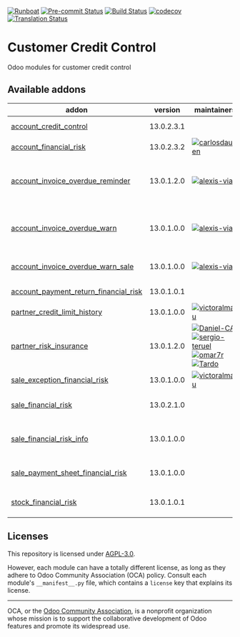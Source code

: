 
[![Runboat](https://img.shields.io/badge/runboat-Try%20me-875A7B.png)](https://runboat.odoo-community.org/builds?repo=OCA/credit-control&target_branch=13.0)
[![Pre-commit Status](https://github.com/OCA/credit-control/actions/workflows/pre-commit.yml/badge.svg?branch=13.0)](https://github.com/OCA/credit-control/actions/workflows/pre-commit.yml?query=branch%3A13.0)
[![Build Status](https://github.com/OCA/credit-control/actions/workflows/test.yml/badge.svg?branch=13.0)](https://github.com/OCA/credit-control/actions/workflows/test.yml?query=branch%3A13.0)
[![codecov](https://codecov.io/gh/OCA/credit-control/branch/13.0/graph/badge.svg)](https://codecov.io/gh/OCA/credit-control)
[![Translation Status](https://translation.odoo-community.org/widgets/credit-control-13-0/-/svg-badge.svg)](https://translation.odoo-community.org/engage/credit-control-13-0/?utm_source=widget)

<!-- /!\ do not modify above this line -->

# Customer Credit Control

Odoo modules for customer credit control

<!-- /!\ do not modify below this line -->

<!-- prettier-ignore-start -->

[//]: # (addons)

Available addons
----------------
addon | version | maintainers | summary
--- | --- | --- | ---
[account_credit_control](account_credit_control/) | 13.0.2.3.1 |  | Account Credit Control
[account_financial_risk](account_financial_risk/) | 13.0.2.3.2 | [![carlosdauden](https://github.com/carlosdauden.png?size=30px)](https://github.com/carlosdauden) | Manage customer risk
[account_invoice_overdue_reminder](account_invoice_overdue_reminder/) | 13.0.1.2.0 | [![alexis-via](https://github.com/alexis-via.png?size=30px)](https://github.com/alexis-via) | Simple mail/letter/phone overdue customer invoice reminder
[account_invoice_overdue_warn](account_invoice_overdue_warn/) | 13.0.1.0.0 | [![alexis-via](https://github.com/alexis-via.png?size=30px)](https://github.com/alexis-via) | Show warning on customer form view if it has overdue invoices
[account_invoice_overdue_warn_sale](account_invoice_overdue_warn_sale/) | 13.0.1.0.0 | [![alexis-via](https://github.com/alexis-via.png?size=30px)](https://github.com/alexis-via) | Show overdue warning on sale order form view
[account_payment_return_financial_risk](account_payment_return_financial_risk/) | 13.0.1.0.1 |  | Partner Payment Return Risk
[partner_credit_limit_history](partner_credit_limit_history/) | 13.0.1.0.0 | [![victoralmau](https://github.com/victoralmau.png?size=30px)](https://github.com/victoralmau) | Partner Credit Limit History
[partner_risk_insurance](partner_risk_insurance/) | 13.0.1.2.0 | [![Daniel-CA](https://github.com/Daniel-CA.png?size=30px)](https://github.com/Daniel-CA) [![sergio-teruel](https://github.com/sergio-teruel.png?size=30px)](https://github.com/sergio-teruel) [![omar7r](https://github.com/omar7r.png?size=30px)](https://github.com/omar7r) [![Tardo](https://github.com/Tardo.png?size=30px)](https://github.com/Tardo) | Risk insurance partner information
[sale_exception_financial_risk](sale_exception_financial_risk/) | 13.0.1.0.0 | [![victoralmau](https://github.com/victoralmau.png?size=30px)](https://github.com/victoralmau) | Sale Exception financial_risk
[sale_financial_risk](sale_financial_risk/) | 13.0.2.1.0 |  | Manage partner risk in sales orders
[sale_financial_risk_info](sale_financial_risk_info/) | 13.0.1.0.0 |  | Adds risk consumption info in sales orders.
[sale_payment_sheet_financial_risk](sale_payment_sheet_financial_risk/) | 13.0.1.0.0 |  | Manage partner risk in sale payment sheet
[stock_financial_risk](stock_financial_risk/) | 13.0.1.0.1 |  | Manage partner risk in stock moves

[//]: # (end addons)

<!-- prettier-ignore-end -->

## Licenses

This repository is licensed under [AGPL-3.0](LICENSE).

However, each module can have a totally different license, as long as they adhere to Odoo Community Association (OCA)
policy. Consult each module's `__manifest__.py` file, which contains a `license` key
that explains its license.

----
OCA, or the [Odoo Community Association](http://odoo-community.org/), is a nonprofit
organization whose mission is to support the collaborative development of Odoo features
and promote its widespread use.
